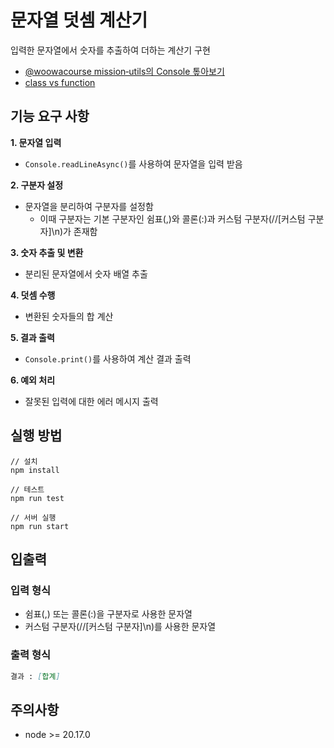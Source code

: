 # 문자열 덧셈 계산기
입력한 문자열에서 숫자를 추출하여 더하는 계산기 구현

- [@woowacourse mission‐utils의 Console 톺아보기](https://github.com/anonymousRecords/javascript-calculator-7/wiki/@woowacourse-mission%E2%80%90utils%EC%9D%98-Console-%ED%86%BA%EC%95%84%EB%B3%B4%EA%B8%B0)
- [class vs function](https://github.com/anonymousRecords/javascript-calculator-7/wiki/%08class-vs-function)

## 기능 요구 사항
**1. 문자열 입력**

- `Console.readLineAsync()`를 사용하여 문자열을 입력 받음

**2. 구분자 설정**

- 문자열을 분리하여 구분자를 설정함
  - 이때 구분자는 기본 구분자인 쉼표(,)와 콜론(:)과 커스텀 구분자(//[커스텀 구분자]\n)가 존재함

**3. 숫자 추출 및 변환**

- 분리된 문자열에서 숫자 배열 추출

**4. 덧셈 수행**

- 변환된 숫자들의 합 계산

**5. 결과 출력**

- `Console.print()`를 사용하여 계산 결과 출력

**6. 예외 처리**

- 잘못된 입력에 대한 에러 메시지 출력

## 실행 방법
```
// 설치
npm install

// 테스트
npm run test

// 서버 실행
npm run start 
```

## 입출력
### 입력 형식
- 쉼표(,) 또는 콜론(:)을 구분자로 사용한 문자열
- 커스텀 구분자(//[커스텀 구분자]\n)를 사용한 문자열

### 출력 형식
```md
결과 : [합계]
```

## 주의사항
- node >= 20.17.0